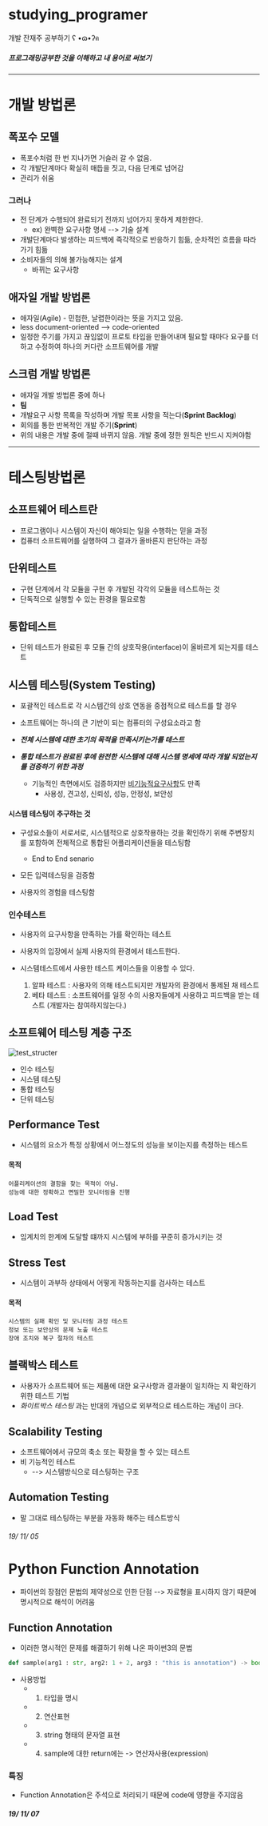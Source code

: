 # studying_programer
개발 잔재주 공부하기 ʕ •ɷ•ʔฅ 

##### 프로그래밍공부한 것을 이해하고 내 용어로 써보기
---

# 개발 방법론

## 폭포수 모델  
- 폭포수처럼 한 번 지나가면 거슬러 갈 수 없음.
- 각 개발단계마다 확실히 매듭을 짓고, 다음 단계로 넘어감
- 관리가 쉬움

### 그러나 
- 전 단계가 수행되어 완료되기 전까지 넘어가지 못하게 제한한다.
    - ex) 완벽한 요구사항 명세 --> 기술 설계
- 개발단계마다 발생하는 피드백에 즉각적으로 반응하기 힘듦, 순차적인 흐름을 따라가기 힘듦
- 소비자들의 의해 불가능해지는 설계
    - 바뀌는 요구사항

## 애자일 개발 방법론

- 애자일(Agile) - 민첩한, 날렵한이라는 뜻을 가지고 있음.
- less document-oriented --> code-oriented
- 일정한 주기를 가지고 끊임없이 프로토 타입을 만들어내며 필요할 때마다 요구를 더하고 수정하여 하나의 커다란 소프트웨어를 개발

## 스크럼 개발 방법론

- 애자일 개발 방법론 중에 하나 
- **팀** 
- 개발요구 사항 목록을 작성하며 개발 목표 사항을 적는다(**Sprint Backlog**)
- 회의를 통한 반복적인 개발 주기(**Sprint**)
- 위의 내용은 개발 중에 절때 바뀌지 않음. 개발 중에 정한 원칙은 반드시 지켜야함

----

# 테스팅방법론

## 소프트웨어 테스트란

- 프로그램이나 시스템이 자신이 해야되는 일을 수행하는 믿을 과정
- 컴퓨터 소프트웨어를 실행하여 그 결과가 올바른지 판단하는 과정

## 단위테스트 
- 구현 단계에서 각 모듈을 구현 후 개발된 각각의 모듈을 테스트하는 것
- 단독적으로 실행할 수 있는 환경을 필요로함

## 통합테스트
- 단위 테스트가 완료된 후 모듈 간의 상호작용(interface)이 올바르게 되는지를 테스트

## 시스템 테스팅(System Testing)

- 포괄적인 테스트로 각 시스템간의 상호 연동을 중점적으로 테스트를 할 경우
- 소프트웨어는 하나의 큰 기반이 되는 컴퓨터의 구성요소라고 함

- ***전체 시스템에 대한 초기의 목적을 만족시키는가를 테스트***
- ***통합 테스트가 완료된 후에 완전한 시스템에 대해 시스템 명세에 따라 개발 되었는지를 검증하기 위한 과정***
    - 기능적인 측면에서도 검증하지만  <u>비기능적요구사항</u>도 만족 
        - 사용성, 견고성, 신뢰성, 성능, 안정성, 보안성

#### 시스템 테스팅이 추구하는 것

- 구성요소들이 서로서로, 시스템적으로 상호작용하는 것을 확인하기 위해 주변장치를 포함하여 전체적으로 통합된 어플리케이션들을 테스팅함
    - End to End senario

- 모든 입력테스팅을 검증함
- 사용자의 경험을 테스팅함


### 인수테스트

- 사용자의 요구사항을 만족하는 가를 확인하는 테스트

- 사용자의 입장에서 실제 사용자의 환경에서 테스트한다.

- 시스템테스트에서 사용한 테스트 케이스들을 이용할 수 있다.
    1. 알파 테스트 : 사용자의 의해 테스트되지만 개발자의 환경에서 통제된 채 테스트
    2. 베타 테스트 : 소프트웨어를 일정 수의 사용자들에게 사용하고 피드백을 받는 테스트 (개발자는 참여하지않는다.)

## 소프트웨어 테스팅 계층 구조

![test_structer](https://user-images.githubusercontent.com/41977701/68202139-7ae73d00-0006-11ea-93d1-dda6ce929593.png)

- 인수 테스팅
- 시스템 테스팅 
- 통합 테스팅 
- 단위 테스팅

## Performance Test
- 시스템의 요소가 특정 상황에서 어느정도의 성능을 보이는지를 측정하는 테스트

#### 목적
    어플리케이션의 결함을 찾는 목적이 아님.
    성능에 대한 정확하고 면밀한 모니터링을 진행

## Load Test

- 임계치의 한계에 도달할 떄까지 시스템에 부하를 꾸준히 증가시키는 것

## Stress Test 
- 시스템이 과부하 상태에서 어떻게 작동하는지를 검사하는 테스트


#### 목적
    시스템의 실패 확인 및 모니터링 과정 테스트
    정보 또는 보안상의 문제 노출 테스트
    장애 조치와 복구 절차의 테스트


## 블랙박스 테스트
- 사용자가 소프트웨어 또는 제품에 대한 요구사항과 결과물이 일치하는 지 확인하기 위한 테스트 기법
- *화이트박스 테스팅* 과는 반대의 개념으로 외부적으로 테스트하는 개념이 크다.

## Scalability Testing
- 소프트웨어에서 규모의 축소 또는 확장을 할 수 있는 테스트
- 비 기능적인 테스트
    - --> 시스템방식으로 테스팅하는 구조

## Automation Testing
- 말 그대로 테스팅하는 부분을 자동화 해주는 테스트방식

###### 19/ 11/ 05

# Python Function Annotation

- 파이썬의 장점인 문법의 제약성으로 인한 단점 --> 자료형을 표시하지 않기 때문에 명시적으로 해석이 어려움

## Function Annotation

- 이러한 명시적인 문제를 해결하기 위해 나온 파이썬3의 문법
```python
def sample(arg1 : str, arg2: 1 + 2, arg3 : "this is annotation") -> bool
```
- 사용방법
    - 1. 타입을 명시
    - 2. 연산표현
    - 3. string 형태의 문자열 표현
    - 4. sample에 대한 return에는 -> 연산자사용(expression)

### 특징

- Function Annotation은 주석으로 처리되기 때문에 code에 영향을 주지않음

##### 19/ 11/ 07
